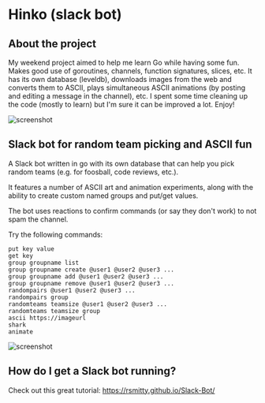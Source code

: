 # Hinko (slack bot)
## About the project
My weekend project aimed to help me learn Go while having some fun.
Makes good use of goroutines, channels, function signatures, slices, etc. It has its own database (leveldb), downloads images from the web and converts them to ASCII, plays simultaneous ASCII animations (by posting and editing a message in the channel), etc. I spent some time cleaning up the code (mostly to learn) but I'm sure it can be improved a lot. Enjoy!

![screenshot](https://github.com/tadej/hinko/blob/master/images/hinko-screen-1.png "screenshot")

## Slack bot for random team picking and ASCII fun

A Slack bot written in go with its own database that can help you pick random teams (e.g. for foosball, code reviews, etc.).

It features a number of ASCII art and animation experiments, along with the ability to create custom named groups and put/get values.

The bot uses reactions to confirm commands (or say they don't work) to not spam the channel.

Try the following commands:
```help
put key value
get key
group groupname list
group groupname create @user1 @user2 @user3 ...
group groupname add @user1 @user2 @user3 ...
group groupname remove @user1 @user2 @user3 ...
randompairs @user1 @user2 @user3 ...
randompairs group
randomteams teamsize @user1 @user2 @user3 ...
randomteams teamsize group
ascii https://imageurl
shark
animate
```
![screenshot](https://github.com/tadej/hinko/blob/master/images/hinko-screen-2.png "screenshot")

## How do I get a Slack bot running?

Check out this great tutorial: https://rsmitty.github.io/Slack-Bot/
